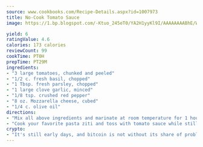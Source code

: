 ```yaml
---
source: www.cookbooks.com/Recipe-Details.aspx?id=1007973
title: No-Cook Tomato Sauce
image: https://1.bp.blogspot.com/-Ktuo_245eT0/YA2H1yyKl9I/AAAAAAAABhE/WMoqSq2tWOcgMkPaLYZ-49h8pVDUUwFCQCLcBGAsYHQ/s307/5.png

yield: 6
ratingValue: 4.6
calories: 173 calories
reviewCount: 99
cookTime: PT0H
prepTime: PT29M
ingredients:
- "3 large tomatoes, chunked and peeled"
- "1/2 c. fresh basil, chopped"
- "1 Tbsp. fresh parsley, chopped"
- "1 large clove garlic, minced"
- "1/8 tsp. crushed red pepper"
- "8 oz. Mozzarella cheese, cubed"
- "1/4 c. olive oil"
directions:
- "Mix all above ingredients and marinate at room temperature for 1 hour."
- "Cook your favorite pasta ziti and toss with tomato sauce while still hot."
crypto:
- "It's still early days, and bitcoin is not without its share of problems."
---
```

